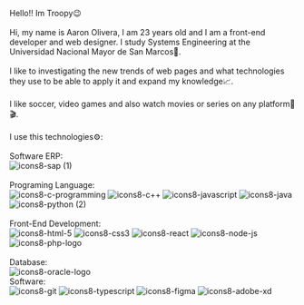 Hello!!  Im Troopy😉
<br/><br/>
Hi, my name is Aaron Olivera, I am 23 years old and I am a front-end developer and web designer. I study Systems Engineering at the Universidad Nacional Mayor de San Marcos📖.<br/><br/> I like to investigating the new trends of web pages and what technologies they use to be able to apply it and expand my knowledge📈.<br/><br/>I like soccer, video games and also watch movies or series on any platform🍿🎬.<br/><br/>
I use this technologies⚙️:<br/><br>
Software ERP:<br/>
![icons8-sap (1)](https://user-images.githubusercontent.com/79943236/217707184-26579734-21e9-47f8-b9ef-afed62946e30.svg) <br/><br>
Programing Language:<br/>
![icons8-c-programming](https://user-images.githubusercontent.com/79943236/200708652-73ee45a2-9c0a-4d9d-a466-b63859bf54b7.svg)
![icons8-c++](https://user-images.githubusercontent.com/79943236/200708676-8b620694-ec26-45fe-acb4-dfe34defe591.svg)
![icons8-javascript](https://user-images.githubusercontent.com/79943236/200708690-95c37747-4d23-4e7c-8e55-33b6e4f03b1a.svg)
![icons8-java](https://user-images.githubusercontent.com/79943236/200708695-6bd9702e-6e3a-4c80-a7ec-eee799a70ff4.svg)
![icons8-python (2)](https://github.com/troopyux/TroopyUx/assets/79943236/44141127-30f2-4e1c-9240-c4dc5358ae34) <br><br>
Front-End Development: <br>
![icons8-html-5](https://user-images.githubusercontent.com/79943236/200708682-2a06fead-7020-4e3e-90da-a814675e1639.svg)
![icons8-css3](https://user-images.githubusercontent.com/79943236/200708687-077fc11d-8714-4027-8d87-354734b1db50.svg)
![icons8-react](https://user-images.githubusercontent.com/79943236/200708697-9f8c014c-3d54-4add-815a-a1e2a3f119f2.svg)
![icons8-node-js](https://user-images.githubusercontent.com/79943236/200708701-21f25dde-5524-423d-b964-a86290d9d7c8.svg)
![icons8-php-logo](https://user-images.githubusercontent.com/79943236/200708880-535be418-2a1f-4801-941f-4e1a2adcbda6.svg)<br><br>
Database: <br>
![icons8-oracle-logo](https://user-images.githubusercontent.com/79943236/200708705-df9d4c10-91c7-459c-811a-9c5b432b3591.svg)<br>
Software:<br>
![icons8-git](https://user-images.githubusercontent.com/79943236/200709172-271a379e-57f5-4fc6-a60a-a594fc22866e.svg)
![icons8-typescript](https://user-images.githubusercontent.com/79943236/200709175-735575f6-2686-491f-88e4-6bbd7462306a.svg)
![icons8-figma](https://user-images.githubusercontent.com/79943236/200708873-ad16a51c-e327-4d67-b951-519123c6f91d.svg)
![icons8-adobe-xd](https://user-images.githubusercontent.com/79943236/200708875-e90e1abe-491c-4aa5-ac8c-4510531eeb11.svg)
